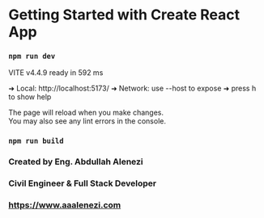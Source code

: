# Getting Started with Create React App

### `npm run dev`

VITE v4.4.9 ready in 592 ms

➜ Local: http://localhost:5173/
➜ Network: use --host to expose
➜ press h to show help

The page will reload when you make changes.\
You may also see any lint errors in the console.

### `npm run build`

### Created by Eng. Abdullah Alenezi

### Civil Engineer & Full Stack Developer

### https://www.aaalenezi.com
